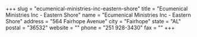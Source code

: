 +++
slug = "ecumenical-ministries-inc-eastern-shore"
title = "Ecumenical Ministries Inc - Eastern Shore"
name = "Ecumenical Ministries Inc - Eastern Shore"
address = "564 Fairhope Avenue"
city = "Fairhope"
state = "AL"
postal = "36532"
website = ""
phone = "251 928-3430"
fax = ""
+++
